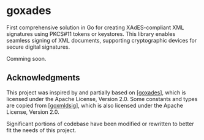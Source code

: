 # goxades
First comprehensive solution in Go for creating XAdES-compliant XML signatures using PKCS#11 tokens or keystores. This library enables seamless signing of XML documents, supporting cryptographic devices for secure digital signatures.

Comming soon.

## Acknowledgments

This project was inspired by and partially based on [[goxades](https://github.com/artemkunich/goxades/)], which is licensed under the Apache License, Version 2.0.
Some constants and types are copied from [[goxmldsig](https://github.com/russellhaering/goxmldsig)], which is also licensed under the Apache License, Version 2.0.

Significant portions of codebase have been modified or rewritten to better fit the needs of this project.
